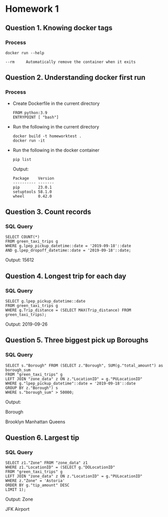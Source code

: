 # Homework 1

## Question 1. Knowing docker tags

### Process
```
docker run --help

--rm     Automatically remove the container when it exits
```


## Question 2. Understanding docker first run 

### Process

- Create Dockerfile in the current directory
  ```
  FROM python:3.9
  ENTRYPOINT [ "bash"]
  ```
- Run the following in the current directory
  ```
  docker build -t homeworktest .
  docker run -it 
  ```
- Run the following in the docker container
  ```
  pip list
  ```
  Output:
  ```
  Package    Version
  ---------- -------
  pip        23.0.1
  setuptools 58.1.0
  wheel      0.42.0
  ```

## Question 3. Count records 

### SQL Query
```
SELECT COUNT(*)
FROM green_taxi_trips g
WHERE g.lpep_pickup_datetime::date = '2019-09-18'::date
AND g.lpep_dropoff_datetime::date = '2019-09-18'::date;
```
Output:
15612

## Question 4. Longest trip for each day

### SQL Query
```
SELECT g.lpep_pickup_datetime::date
FROM green_taxi_trips g
WHERE g.Trip_distance = (SELECT MAX(Trip_distance) FROM green_taxi_trips);
```
Output:
2019-09-26

## Question 5. Three biggest pick up Boroughs

### SQL Query
```
SELECT s."Borough" FROM (SELECT z."Borough", SUM(g."total_amount") as borough_sum
FROM "green_taxi_trips" g
LEFT JOIN "zone_data" z ON z."LocationID" = g."PULocationID"
WHERE g."lpep_pickup_datetime"::date = '2019-09-18'::date
GROUP BY z."Borough") s
WHERE s."borough_sum" > 50000;
```
Output:

Borough

Brooklyn
Manhattan
Queens


## Question 6. Largest tip

### SQL Query
```
SELECT z1."Zone" FROM "zone_data" z1
WHERE z1."LocationID" = (SELECT g."DOLocationID"
FROM "green_taxi_trips" g
LEFT JOIN "zone_data" z ON z."LocationID" = g."PULocationID"
WHERE z."Zone" = 'Astoria'
ORDER BY g."tip_amount" DESC
LIMIT 1);
```
Output:
Zone

JFK Airport

